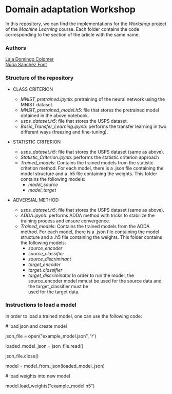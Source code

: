 # Domain adaptation Workshop

In this repository, we can find the implementations for the *Workshop* project of the *Machine Learning* course. Each folder contains the code corresponding to the section of the article with the same name.

### Authors

  [Laia Domingo Colomer](https://github.com/laiadc)\
  [Núria Sánchez Font](https://github.com/NuriaSF)  


### Structure of the repository
* CLASS CRITERION
  * *MNIST_pretrained.ipynb*: pretraining of the neural network using the MNIST dataset.
  * *MNSIT_pretrained_model.h5*: file that stores the pretrained model obtained in the above notebook.
  * *usps_dataset.h5*: file that stores the USPS dataset.
  * *Basic_Transfer_Learning.ipynb*: performs the transfer learning in two different ways (freezing and fine-tuning).

* STATISTIC CRITERION
  * *usps_dataset.h5*: file that stores the USPS dataset (same as above).
  * *Statistic_Criterion.ipynb*: performs the statistic criterion approach
  * *Trained_models*: Contains the trained models from the statistic critetion method. For each model, there is a .json file
  containing the model structure and a .h5 file containing the weights. This folder contains the following models:
      * *model_source*
      * *model_target*

* ADVERSIAL METHOD
  * *usps_dataset.h5*: file that stores the USPS dataset (same as above).
  * *ADDA.ipynb*: performs ADDA method with tricks to stabilize the training process and ensure convergence.
  * *Trained_models*: Contains the trained models from the ADDA method. For each model, there is a .json file containing the        model structure and a .h5 file containing the weights. This folder contains the following models:
      * *source_encoder*
      * *source_classifier*
      * *source_discriminant*
      * *target_encoder*
      * *target_classifier*
      * *target_discriminator*
    In order to run the model, the source_encoder model mmust be used for the source data and the target_classifier must be  
    used for the target data.

### Instructions to load a model

In order to load a trained model, one can use the following code:

\# load json and create model

json_file = open("example_model.json", 'r')

loaded_model_json = json_file.read()

json_file.close()

model = model_from_json(loaded_model_json)

\# load weights into new model

model.load_weights("example_model.h5")
